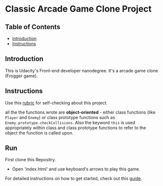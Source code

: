 # Classic Arcade Game Clone Project

## Table of Contents
- [Introduction](#introduction)
- [Instructions](#instructions)

## Introduction

This is Udacity's Front-end developer nanodegree. It's a arcade game clone (Frogger game).

## Instructions

Use this [rubric](https://review.udacity.com/#!/rubrics/15/view) for self-checking about this project.

all the  the functions  wrote are **object-oriented** - either class functions (like `Player` and `Enemy`) or class prototype functions such as `Enemy.prototype.checkCollisions`. Also the keyword `this` is used appropriately within class and class prototype functions to refer to the object the function is called upon.

## Run

First clone this Repositry.
* Open 'index.html' and use keyboard's arrows to play this game.

For detailed instructions on how to get started, check out this [guide](https://docs.google.com/document/d/1v01aScPjSWCCWQLIpFqvg3-vXLH2e8_SZQKC8jNO0Dc/pub?embedded=true).
